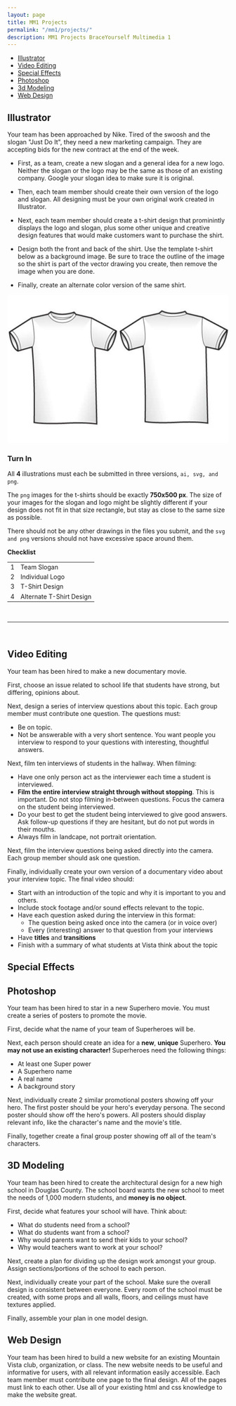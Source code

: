 ```yaml
---
layout: page
title: MM1 Projects
permalink: "/mm1/projects/"
description: MM1 Projects BraceYourself Multimedia 1
---
```


  * [Illustrator](#illustrator)
  * [Video Editing](#video)
  * [Special Effects](#effects)
  * [Photoshop](#photo)
  * [3d Modeling](#threed)
  * [Web Design](#web)


<span id="illustrator"></span>

## Illustrator

Your team has been approached by Nike. Tired of the swoosh and the slogan "Just Do It", they need a new marketing campaign. They are accepting bids for the new contract at the end of the week.

 * First, as a team, create a new slogan and a general idea for a new logo. Neither the slogan or the logo may be the same as those of an existing company. Google your slogan idea to make sure it is original. 

 * Then, each team member should create their own version of the logo and slogan. All designing must be your own original work created in Illustrator.

 * Next, each team member should create a t-shirt design that prominintly displays the logo and slogan, plus some other unique and creative design features that would make customers want to purchase the shirt. 

 * Design both the front and back of the shirt. Use the template t-shirt below as a background image. Be sure to trace the outline of the image so the shirt is part of the vector drawing you create, then remove the image when you are done.

 * Finally, create an alternate color version of the same shirt.

<a href="/public/img/mm1/t-shirt.jpeg"><img src="/public/img/mm1/t-shirt.jpeg"></a>

<h3 class="done">Turn In</h3>

All <strong>4</strong> illustrations must each be submitted in three versions, `ai, svg, and png`. 

The `png` images for the t-shirts should be exactly **750x500 px**. The size of your images for the slogan and logo might be slightly different if your design does not fit in that size rectangle, but stay as close to the same size as possible. 

There should not be any other drawings in the files you submit, and the `svg and png` versions should not have excessive space around them.  

<p class="done"><strong>Checklist</strong></p>
<table class="checklist">
  <tbody>
    <tr class="numbers">
      <td>1</td>
      <td>Team Slogan</td>
    </tr>
    <tr>
      <td>2</td>
      <td>Individual Logo</td>
    </tr>
    <tr>
      <td>3</td>
      <td>T-Shirt Design</td>
    </tr>
    <tr>
      <td>4</td>
      <td>Alternate T-Shirt Design</td>
    </tr>
  </tbody>
</table>

<br>

<hr>

<br>

<span id="video"></span>

## Video Editing

Your team has been hired to make a new documentary movie.

First, choose an issue related to school life that students have strong, but differing, opinions about.

Next, design a series of interview questions about this topic. Each group member must contribute one question. The questions must:

  * Be on topic.
  * Not be answerable with a very short sentence. You want people you interview to respond to your questions with interesting, thoughtful answers.

Next, film ten interviews of students in the hallway. When filming:

  * Have one only person act as the interviewer each time a student is interviewed.
  * **Film the entire interview straight through without stopping**. This is important. Do not stop filming in-between questions. Focus the camera on the student being interviewed.
  * Do your best to get the student being interviewed to give good answers. Ask follow-up questions if they are hesitant, but do not put words in their mouths.
  * Always film in landcape, not portrait orientation.

Next, film the interview questions being asked directly into the camera. Each group member should ask one question.

Finally, individually create your own version of a documentary video about your interview topic. The final video should:

  * Start with an introduction of the topic and why it is important to you and others.
  * Include stock footage and/or sound effects relevant to the topic.
  * Have each question asked during the interview in this format:
    * The question being asked once into the camera (or in voice over)
    * Every (interesting) answer to that question from your interviews
  * Have **titles** and **transitions**
  * Finish with a summary of what students at Vista think about the topic

<span id="effects"></span>

## Special Effects


<span id="photo"></span>

## Photoshop

Your team has been hired to star in a new Superhero movie. You must create a series of posters to promote the movie.

First, decide what the name of your team of Superheroes will be.

Next, each person should create an idea for a **new**, **unique** Superhero. **You may not use an existing character!** Superheroes need the following things:

  * At least one Super power
  * A Superhero name
  * A real name
  * A background story

Next, individually create 2 similar promotional posters showing off your hero. The first poster should be your hero's everyday persona. The second poster should show off the hero's powers. All posters should display relevant info, like the character's name and the movie's title.

Finally, together create a final group poster showing off all of the team's characters.

<span id="threed"></span>

## 3D Modeling

Your team has been hired to create the architectural design for a new high school in Douglas County. The school board wants the new school to meet the needs of 1,000 modern students, and **money is no object**.

First, decide what features your school will have. Think about:

  * What do students need from a school?
  * What do students want from a school?
  * Why would parents want to send their kids to your school?
  * Why would teachers want to work at your school?

Next, create a plan for dividing up the design work amongst your group. Assign sections/portions of the school to each person.

Next, individually create your part of the school. Make sure the overall design is consistent between everyone. Every room of the school must be created, with some props and all walls, floors, and ceilings must have textures applied.

Finally, assemble your plan in one model design.

<span id="web"></span>

## Web Design

Your team has been hired to build a new website for an existing Mountain Vista club, organization, or class. The new website needs to be useful and informative for users, with all relevant information easily accessible. Each team member must contribute one page to the final design. All of the pages must link to each other. Use all of your existing html and css knowledge to make the website great.